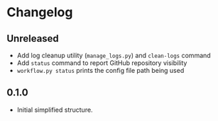 # Changelog
## Unreleased
- Add log cleanup utility (`manage_logs.py`) and `clean-logs` command
- Add `status` command to report GitHub repository visibility
- `workflow.py status` prints the config file path being used

## 0.1.0
- Initial simplified structure.
